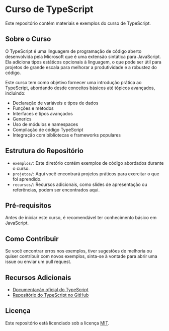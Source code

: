 # Curso de TypeScript

Este repositório contém materiais e exemplos do curso de TypeScript.

## Sobre o Curso

O TypeScript é uma linguagem de programação de código aberto desenvolvida pela Microsoft que é uma extensão sintática para JavaScript. Ela adiciona tipos estáticos opcionais à linguagem, o que pode ser útil para projetos de grande escala para melhorar a produtividade e a robustez do código.

Este curso tem como objetivo fornecer uma introdução prática ao TypeScript, abordando desde conceitos básicos até tópicos avançados, incluindo:

- Declaração de variáveis e tipos de dados
- Funções e métodos
- Interfaces e tipos avançados
- Generics
- Uso de módulos e namespaces
- Compilação de código TypeScript
- Integração com bibliotecas e frameworks populares

## Estrutura do Repositório

- `exemplos/`: Este diretório contém exemplos de código abordados durante o curso.
- `projetos/`: Aqui você encontrará projetos práticos para exercitar o que foi aprendido.
- `recursos/`: Recursos adicionais, como slides de apresentação ou referências, podem ser encontrados aqui.

## Pré-requisitos

Antes de iniciar este curso, é recomendável ter conhecimento básico em JavaScript.

## Como Contribuir

Se você encontrar erros nos exemplos, tiver sugestões de melhoria ou quiser contribuir com novos exemplos, sinta-se à vontade para abrir uma issue ou enviar um pull request.

## Recursos Adicionais

- [Documentação oficial do TypeScript](https://www.typescriptlang.org/docs/)
- [Repositório do TypeScript no GitHub](https://github.com/microsoft/TypeScript)

## Licença

Este repositório está licenciado sob a licença [MIT](LICENSE).
